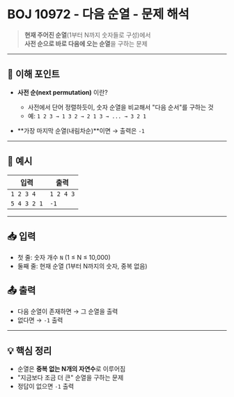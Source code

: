 # BOJ 10972 - 다음 순열 - 문제 해석

> **현재 주어진 순열**(1부터 N까지 숫자들로 구성)에서  
> **사전 순으로 바로 다음에 오는 순열**을 구하는 문제

---

## 📌 이해 포인트

- **사전 순(next permutation)** 이란?

  - 사전에서 단어 정렬하듯이, 숫자 순열을 비교해서 "다음 순서"를 구하는 것
  - 예: `1 2 3 → 1 3 2 → 2 1 3 → ... → 3 2 1`

- **가장 마지막 순열(내림차순)**이면 → 출력은 `-1`

---

## 🔢 예시

| 입력        | 출력      |
| ----------- | --------- |
| `1 2 3 4`   | `1 2 4 3` |
| `5 4 3 2 1` | `-1`      |

---

## 📥 입력

- 첫 줄: 숫자 개수 `N` (1 ≤ N ≤ 10,000)
- 둘째 줄: 현재 순열 (1부터 N까지의 숫자, 중복 없음)

## 📤 출력

- 다음 순열이 존재하면 → 그 순열을 출력
- 없다면 → `-1` 출력

---

## 💡 핵심 정리

- 순열은 **중복 없는 N개의 자연수**로 이루어짐
- "지금보다 조금 더 큰" 순열을 구하는 문제
- 정답이 없으면 `-1` 출력
